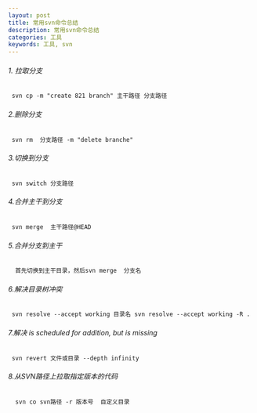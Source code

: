 ```yaml
---
layout: post
title: 常用svn命令总结
description: 常用svn命令总结
categories: 工具
keywords: 工具, svn
---
```



###### 1. 拉取分支
     svn cp -m "create 821 branch" 主干路径 分支路径

###### 2.删除分支
     svn rm  分支路径 -m "delete branche"

###### 3.切换到分支
     svn switch 分支路径

###### 4.合并主干到分支
     svn merge  主干路径@HEAD

###### 5.合并分支到主干
      首先切换到主干目录，然后svn merge  分支名
  
###### 6.解决目录树冲突
     svn resolve --accept working 目录名 svn resolve --accept working -R .
	 
###### 7.解决 is scheduled for addition, but is missing
     svn revert 文件或目录 --depth infinity
	 
###### 8.从SVN路径上拉取指定版本的代码
      svn co svn路径 -r 版本号  自定义目录
       

 


















